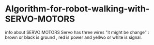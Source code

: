 # Algorithm-for-robot-walking-with-SERVO-MOTORS

info about SERVO MOTORS Servo has three wires "it might be change" : brown or black is ground , red is power and yellwo or white is signal.


